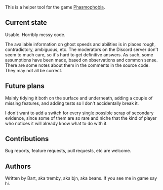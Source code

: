 This is a helper tool for the game [Phasmophobia](https://www.kineticgames.co.uk/phasmophobia).

Current state
-------------

Usable. Horribly messy code.

The available information on ghost speeds and abilities is in places rough,
contradictory, ambiguous, etc.
The moderators on the Discord server don't seem to much care,
so it's hard to get definitive answers.
As such, some assumptions have been made,
based on observations and common sense.
There are some notes about them in the comments in the source code.
They may not all be correct.

Future plans
------------

Mainly tidying it both on the surface and underneath,
adding a couple of missing features,
and adding tests so I don't accidentally break it.

I don't want to add a switch for every single possible scrap of secondary evidence,
since some of them are so rare and niche
that the kind of player who notices it will already know what to do with it.

Contributions
-------------

Bug reports, feature requests, pull requests, etc are welcome.

Authors
-------

Written by Bart, aka tremby, aka bjn, aka beans.
If you see me in game say hi.

